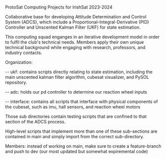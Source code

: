 ProtoSat Computing Projects for IrishSat 2023-2024

Collaborative base for developing Attitude Determination and Control System (ADCS), which include a Proportional-Integral-Derivative (PID) Controller and Unscented Kalman Filter (UKF) for state estimation.

This computing squad enganges in an iterative development model in order to fulfil the club's technical needs. Members apply their own unique technical background while engaging with research, professors, and industry contacts. 

Organization:

-- ukf: contains scripts directly relating to state estimation, including the main unscented kalman filter algorithm, cubesat visualizer, and PySOL repository. 

-- adc: holds our pd controller to determine our reaction wheel inputs

-- interface: contains all scripts that interface with physical components of the cubesat, such as imu, hall sensors, and reaction wheel motors

Those sub directories contain testing scripts that are confined to that section of the ADCS process. 

High-level scripts that implement more than one of these sub-sections are contained in main and simply import from the correct sub-directory. 

Members: instead of working on main, make sure to create a feature-branch and push to dev (our most updated but somewhat expiremental code)